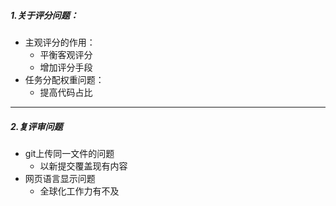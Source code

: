 ##### 1.关于评分问题：
* 主观评分的作用：
  - 平衡客观评分
  - 增加评分手段
* 任务分配权重问题：
  - 提高代码占比

---

##### 2.复评审问题
* git上传同一文件的问题
  - 以新提交覆盖现有内容
* 网页语言显示问题
  - 全球化工作力有不及
